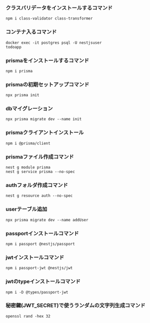 ### クラスバリデータをインストールするコマンド

```
npm i class-validator class-transformer
```

### コンテナ入るコマンド

```
docker exec -it postgres psql -U nestjsuser
todoapp
```

### prismaをインストールするコマンド

```
npm i prisma
```

### prismaの初期セットアップコマンド

```
npx prisma init
```

### dbマイグレーション

```
npx prisma migrate dev --name init
```

### prismaクライアントインストール

```
npm i @prisma/client
```

### prismaファイル作成コマンド

```
nest g module prisma
nest g service prisma --no-spec
```

### authフォルダ作成コマンド

```
nest g resource auth --no-spec
```

### userテーブル追加

```
npx prisma migrate dev --name addUser
```

### passportインストールコマンド

```
npm i passport @nestjs/passport
```

### jwtインストールコマンド

```
npm i passport-jwt @nestjs/jwt
```

### jwtのtypeインストールコマンド

```
npm i -D @types/passport-jwt
```

### 秘密鍵(JWT_SECRET)で使うランダムの文字列生成コマンド

```
openssl rand -hex 32
```
